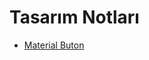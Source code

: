 # Tasarım Notları

- [Material Buton]

[Material Buton]: https://material-ui.com/components/buttons/#contained-buttons